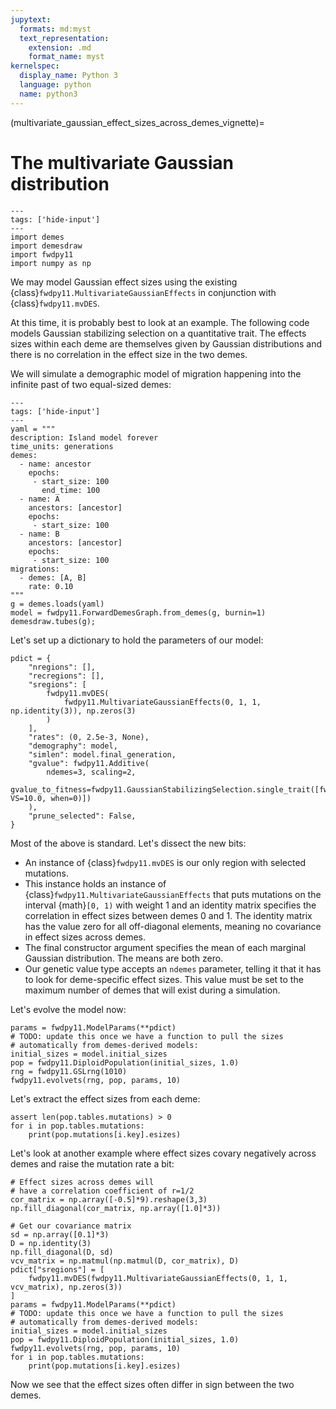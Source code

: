 ```yaml
---
jupytext:
  formats: md:myst
  text_representation:
    extension: .md
    format_name: myst
kernelspec:
  display_name: Python 3
  language: python
  name: python3
---
```


(multivariate_gaussian_effect_sizes_across_demes_vignette)=

# The multivariate Gaussian distribution

```{code-cell}python
---
tags: ['hide-input']
---
import demes
import demesdraw
import fwdpy11
import numpy as np
```


We may model Gaussian effect sizes using the existing {class}`fwdpy11.MultivariateGaussianEffects`
in conjunction with {class}`fwdpy11.mvDES`.

At this time, it is probably best to look at an example. The following code models Gaussian stabilizing
selection on a quantitative trait.  The effects sizes within each deme are themselves given by Gaussian
distributions and there is no correlation in the effect size in the two demes.

We will simulate a demographic model of migration happening into the infinite past of two equal-sized demes:

```{code-cell}python
---
tags: ['hide-input']
---
yaml = """
description: Island model forever
time_units: generations
demes:
  - name: ancestor
    epochs:
     - start_size: 100
       end_time: 100
  - name: A
    ancestors: [ancestor]
    epochs:
     - start_size: 100
  - name: B
    ancestors: [ancestor]
    epochs:
     - start_size: 100
migrations:
  - demes: [A, B]
    rate: 0.10
"""
g = demes.loads(yaml)
model = fwdpy11.ForwardDemesGraph.from_demes(g, burnin=1)
demesdraw.tubes(g);
```

Let's set up a dictionary to hold the parameters of our model:

```{code-cell} python
pdict = {
    "nregions": [],
    "recregions": [],
    "sregions": [
        fwdpy11.mvDES(
            fwdpy11.MultivariateGaussianEffects(0, 1, 1, np.identity(3)), np.zeros(3)
        )
    ],
    "rates": (0, 2.5e-3, None),
    "demography": model,
    "simlen": model.final_generation,
    "gvalue": fwdpy11.Additive(
        ndemes=3, scaling=2,
        gvalue_to_fitness=fwdpy11.GaussianStabilizingSelection.single_trait([fwdpy11.Optimum(optimum=0.0, VS=10.0, when=0)])
    ),
    "prune_selected": False,
}
```

Most of the above is standard.  Let's dissect the new bits:

* An instance of {class}`fwdpy11.mvDES` is our only region with selected mutations.
* This instance holds an instance of {class}`fwdpy11.MultivariateGaussianEffects`
  that puts mutations on the interval {math}`[0, 1)` with weight 1 and an identity
  matrix specifies the correlation in effect sizes between demes 0 and 1.  The
  identity matrix has the value zero for all off-diagonal elements, meaning
  no covariance in effect sizes across demes.
* The final constructor argument specifies the mean of each marginal Gaussian
  distribution. The means are both zero.
* Our genetic value type accepts an `ndemes` parameter, telling it that it has
  to look for deme-specific effect sizes.  This value must be set to the maximum
  number of demes that will exist during a simulation.

Let's evolve the model now:

```{code-cell} python
params = fwdpy11.ModelParams(**pdict)
# TODO: update this once we have a function to pull the sizes
# automatically from demes-derived models:
initial_sizes = model.initial_sizes
pop = fwdpy11.DiploidPopulation(initial_sizes, 1.0)
rng = fwdpy11.GSLrng(1010)
fwdpy11.evolvets(rng, pop, params, 10)
```

Let's extract the effect sizes from each deme:

```{code-cell} python
assert len(pop.tables.mutations) > 0
for i in pop.tables.mutations:
    print(pop.mutations[i.key].esizes)
```

Let's look at another example where effect sizes covary negatively across demes and raise the mutation rate a bit:

```{code-cell} python
# Effect sizes across demes will
# have a correlation coefficient of r=1/2
cor_matrix = np.array([-0.5]*9).reshape(3,3)
np.fill_diagonal(cor_matrix, np.array([1.0]*3))

# Get our covariance matrix
sd = np.array([0.1]*3)
D = np.identity(3)
np.fill_diagonal(D, sd)
vcv_matrix = np.matmul(np.matmul(D, cor_matrix), D)
pdict["sregions"] = [
    fwdpy11.mvDES(fwdpy11.MultivariateGaussianEffects(0, 1, 1, vcv_matrix), np.zeros(3))
]
params = fwdpy11.ModelParams(**pdict)
# TODO: update this once we have a function to pull the sizes
# automatically from demes-derived models:
initial_sizes = model.initial_sizes
pop = fwdpy11.DiploidPopulation(initial_sizes, 1.0)
fwdpy11.evolvets(rng, pop, params, 10)
for i in pop.tables.mutations:
    print(pop.mutations[i.key].esizes)
```

Now we see that the effect sizes often differ in sign between the two demes.
